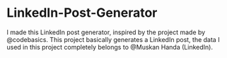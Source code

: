 # LinkedIn-Post-Generator
I made this LinkedIn post generator, inspired by the project made by @codebasics. This project basically generates a LinkedIn post, the data I used in this project completely belongs to @Muskan Handa (LinkedIn).
